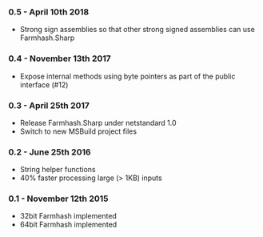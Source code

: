 ### 0.5 - April 10th 2018

* Strong sign assemblies so that other strong signed assemblies can use Farmhash.Sharp

### 0.4 - November 13th 2017
* Expose internal methods using byte pointers as part of the public interface (#12)

### 0.3 - April 25th 2017
* Release Farmhash.Sharp under netstandard 1.0
* Switch to new MSBuild project files

### 0.2 - June 25th 2016
* String helper functions
* 40% faster processing large (> 1KB) inputs

### 0.1 - November 12th 2015
* 32bit Farmhash implemented
* 64bit Farmhash implemented
